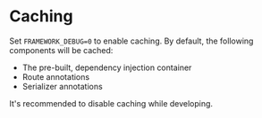 Caching
=======

Set `FRAMEWORK_DEBUG=0` to enable caching. By default, the following components will be cached:
 
* The pre-built, dependency injection container
* Route annotations
* Serializer annotations

It's recommended to disable caching while developing. 

